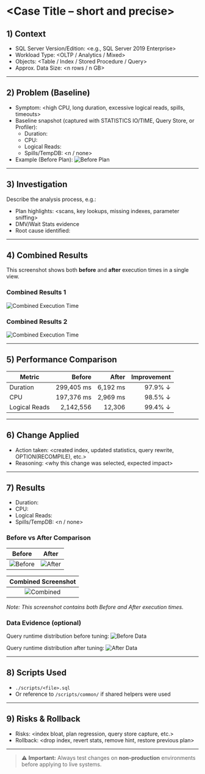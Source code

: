 # <Case Title – short and precise>

## 1) Context
- SQL Server Version/Edition: <e.g., SQL Server 2019 Enterprise>
- Workload Type: <OLTP / Analytics / Mixed>
- Objects: <Table / Index / Stored Procedure / Query>
- Approx. Data Size: <n rows / n GB>

---

## 2) Problem (Baseline)
- Symptom: <high CPU, long duration, excessive logical reads, spills, timeouts>
- Baseline snapshot (captured with STATISTICS IO/TIME, Query Store, or Profiler):
  - Duration: <ms>
  - CPU: <ms>
  - Logical Reads: <n>
  - Spills/TempDB: <n / none>
- Example (Before Plan):
![Before Plan](./images/before.png)

---

## 3) Investigation
Describe the analysis process, e.g.:
- Plan highlights: <scans, key lookups, missing indexes, parameter sniffing>
- DMV/Wait Stats evidence
- Root cause identified: <reason here>

---

## 4) Combined Results
This screenshot shows both **before** and **after** execution times in a single view.
### Combined Results 1
![Combined Execution Time](./images/RPT.vOrderSum.jpg)
### Combined Results 2
![Combined Execution Time](./images/RPT.vOrderSum_2.jpg)

---

## 5) Performance Comparison
| Metric        | Before       | After   | Improvement |
|---------------|-------------:|--------:|------------:|
| Duration      | 299,405 ms   | 6,192 ms | 97.9% ↓ |
| CPU           | 197,376 ms   | 2,969 ms | 98.5% ↓ |
| Logical Reads | 2,142,556    | 12,306   | 99.4% ↓ |

---

## 6) Change Applied
- Action taken: <created index, updated statistics, query rewrite, OPTION(RECOMPILE), etc.>
- Reasoning: <why this change was selected, expected impact>

---

## 7) Results
- Duration: <ms>
- CPU: <ms>
- Logical Reads: <n>
- Spills/TempDB: <n / none>

### Before vs After Comparison
| Before | After |
|:------:|:-----:|
| ![Before](./images/before.png) | ![After](./images/after.png) |

| Combined Screenshot |
|:-------------------:|
| ![Combined](./images/combined_execution.png) |
*Note: This screenshot contains both Before and After execution times.*

### Data Evidence (optional)
Query runtime distribution before tuning:
![Before Data](./images/data_distribution.png)

Query runtime distribution after tuning:
![After Data](./images/data_distribution_after.png)

---

## 8) Scripts Used
- `./scripts/<file>.sql`
- Or reference to `/scripts/common/` if shared helpers were used

---

## 9) Risks & Rollback
- Risks: <index bloat, plan regression, query store capture, etc.>
- Rollback: <drop index, revert stats, remove hint, restore previous plan>

---

> ⚠️ **Important:** Always test changes on **non-production** environments before applying to live systems.



